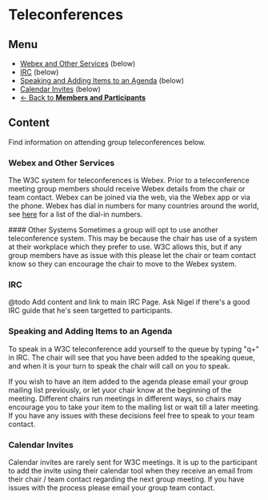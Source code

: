 # Teleconferences
## Menu
* [Webex and Other Services](#) (below)
* [IRC](#irc) (below)
* [Speaking and Adding Items to an Agenda](#irc) (below)
* [Calendar Invites](#calendar-invites) (below)
* [<- Back to **Members and Participants**](index.md)

## Content
Find information on attending group teleconferences below.

### Webex and Other Services
The W3C system for teleconferences is Webex. Prior to a teleconference meeting group members should receive Webex details from the chair or team contact. Webex can be joined via the web, via the Webex app or via the phone. Webex has dial in numbers for many countries around the world, see [here](#) for a list of the dial-in numbers.

#### Other Systems
Sometimes a group will opt to use another teleconference system. This may be because the chair has use of a system at their workplace which they prefer to use. W3C allows this, but if any group members have as issue with this please let the chair or team contact know so they can encourage the chair to move to the Webex system. 

### IRC
@todo Add content and link to main IRC Page. Ask Nigel if there's a good IRC guide that he's seen targetted to participants.

### Speaking and Adding Items to an Agenda
To speak in a W3C teleconference add yourself to the queue by typing "q+" in IRC. The chair will see that you have been added to the speaking queue, and when it is your turn to speak the chair will call on you to speak.

If you wish to have an item added to the agenda please email your group mailing list previously, or let yuor chair know at the beginning of the meeting. Different chairs run meetings in different ways, so chairs may encourage you to take your item to the mailing list or wait till a later meeting. If you have any issues with these decisions feel free to speak to your team contact.

### Calendar Invites
Calendar invites are rarely sent for W3C meetings. It is up to the participant to add the invite using their calendar tool when they receive an email from their chair / team contact regarding the next group meeting. If you have issues with the process please email your group team contact.
